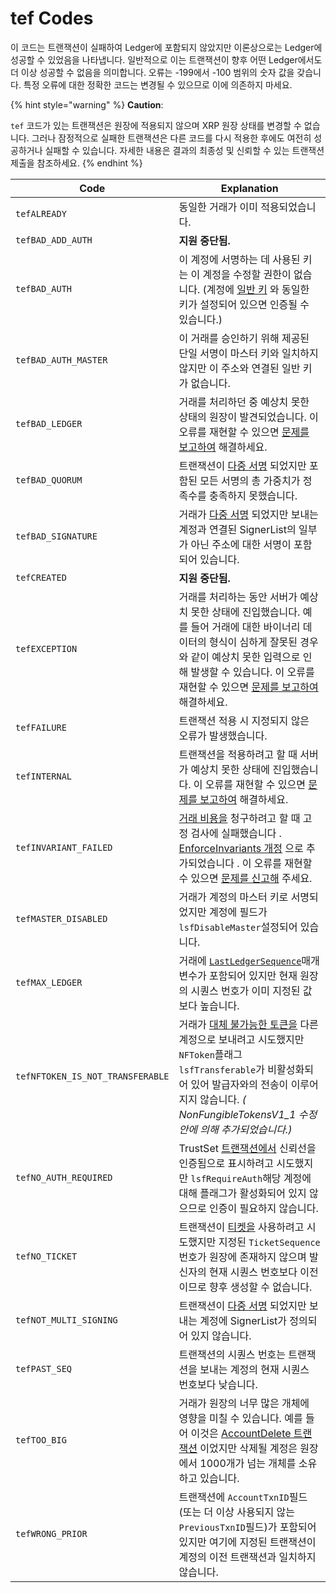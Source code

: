 # tef Codes

이 코드는 트랜잭션이 실패하여 Ledger에 포함되지 않았지만 이론상으로는 Ledger에 성공할 수 있었음을 나타냅니다. 일반적으로 이는 트랜잭션이 향후 어떤 Ledger에서도 더 이상 성공할 수 없음을 의미합니다. 오류는 -199에서 -100 범위의 숫자 값을 갖습니다. 특정 오류에 대한 정확한 코드는 변경될 수 있으므로 이에 의존하지 마세요.

{% hint style="warning" %}
**Caution**:

&#x20;`tef` 코드가 있는 트랜잭션은 원장에 적용되지 않으며 XRP 원장 상태를 변경할 수 없습니다. 그러나 잠정적으로 실패한 트랜잭션은 다른 코드를 다시 적용한 후에도 여전히 성공하거나 실패할 수 있습니다. 자세한 내용은 결과의 최종성 및 신뢰할 수 있는 트랜잭션 제출을 참조하세요.
{% endhint %}

| **Code**                         | **Explanation**                                                                                                                                                                                                                                   |
| -------------------------------- | ------------------------------------------------------------------------------------------------------------------------------------------------------------------------------------------------------------------------------------------------- |
| `tefALREADY`                     | 동일한 거래가 이미 적용되었습니다.                                                                                                                                                                                                                               |
| `tefBAD_ADD_AUTH`                | **지원 중단됨.**                                                                                                                                                                                                                                       |
| `tefBAD_AUTH`                    | 이 계정에 서명하는 데 사용된 키는 이 계정을 수정할 권한이 없습니다. (계정에 [일반 키](https://xrpl.org/cryptographic-keys.html) 와 동일한 키가 설정되어 있으면 인증될 수 있습니다.)                                                                                                                      |
| `tefBAD_AUTH_MASTER`             | 이 거래를 승인하기 위해 제공된 단일 서명이 마스터 키와 일치하지 않지만 이 주소와 연결된 일반 키가 없습니다.                                                                                                                                                                                    |
| `tefBAD_LEDGER`                  | 거래를 처리하던 중 예상치 못한 상태의 원장이 발견되었습니다. 이 오류를 재현할 수 있으면 [문제를 보고하여](https://github.com/ripple/rippled/issues) 해결하세요.                                                                                                                                    |
| `tefBAD_QUORUM`                  | 트랜잭션이 [다중 서명](https://xrpl.org/multi-signing.html) 되었지만 포함된 모든 서명의 총 가중치가 정족수를 충족하지 못했습니다.                                                                                                                                                        |
| `tefBAD_SIGNATURE`               | 거래가 [다중 서명](https://xrpl.org/multi-signing.html) 되었지만 보내는 계정과 연결된 SignerList의 일부가 아닌 주소에 대한 서명이 포함되어 있습니다.                                                                                                                                        |
| `tefCREATED`                     | **지원 중단됨.**                                                                                                                                                                                                                                       |
| `tefEXCEPTION`                   | 거래를 처리하는 동안 서버가 예상치 못한 상태에 진입했습니다. 예를 들어 거래에 대한 바이너리 데이터의 형식이 심하게 잘못된 경우와 같이 예상치 못한 입력으로 인해 발생할 수 있습니다. 이 오류를 재현할 수 있으면 [문제를 보고하여](https://github.com/ripple/rippled/issues) 해결하세요.                                                               |
| `tefFAILURE`                     | 트랜잭션 적용 시 지정되지 않은 오류가 발생했습니다.                                                                                                                                                                                                                     |
| `tefINTERNAL`                    | 트랜잭션을 적용하려고 할 때 서버가 예상치 못한 상태에 진입했습니다. 이 오류를 재현할 수 있으면 [문제를 보고하여](https://github.com/ripple/rippled/issues) 해결하세요.                                                                                                                                |
| `tefINVARIANT_FAILED`            | [거래 비용을](https://xrpl.org/transaction-cost.html) 청구하려고 할 때 고정 검사에 실패했습니다 . [EnforceInvariants 개정](https://xrpl.org/known-amendments.html#enforceinvariants) 으로 추가되었습니다 . 이 오류를 재현할 수 있으면 [문제를 신고해](https://github.com/ripple/rippled/issues) 주세요. |
| `tefMASTER_DISABLED`             | 거래가 계정의 마스터 키로 서명되었지만 계정에 필드가 `lsfDisableMaster`설정되어 있습니다.                                                                                                                                                                                        |
| `tefMAX_LEDGER`                  | 거래에 [`LastLedgerSequence`](https://xrpl.org/reliable-transaction-submission.html#lastledgersequence)매개변수가 포함되어 있지만 현재 원장의 시퀀스 번호가 이미 지정된 값보다 높습니다.                                                                                                |
| `tefNFTOKEN_IS_NOT_TRANSFERABLE` | 거래가 [대체 불가능한 토큰을](https://xrpl.org/non-fungible-tokens.html) 다른 계정으로 보내려고 시도했지만 `NFToken`플래그 `lsfTransferable`가 비활성화되어 있어 발급자와의 전송이 이루어지지 않습니다. _( NonFungibleTokensV1\_1 수정안에 의해 추가되었습니다.)_                                                      |
| `tefNO_AUTH_REQUIRED`            | TrustSet [트랜잭션에서](https://xrpl.org/trustset.html) 신뢰선을 인증됨으로 표시하려고 시도했지만 `lsfRequireAuth`해당 계정에 대해 플래그가 활성화되어 있지 않으므로 인증이 필요하지 않습니다.                                                                                                              |
| `tefNO_TICKET`                   | 트랜잭션이 [티켓을](https://xrpl.org/tickets.html) 사용하려고 시도했지만 지정된 `TicketSequence`번호가 원장에 존재하지 않으며 발신자의 현재 시퀀스 번호보다 이전이므로 향후 생성할 수 없습니다.                                                                                                                 |
| `tefNOT_MULTI_SIGNING`           | 트랜잭션이 [다중 서명](https://xrpl.org/multi-signing.html) 되었지만 보내는 계정에 SignerList가 정의되어 있지 않습니다.                                                                                                                                                         |
| `tefPAST_SEQ`                    | 트랜잭션의 시퀀스 번호는 트랜잭션을 보내는 계정의 현재 시퀀스 번호보다 낮습니다.                                                                                                                                                                                                     |
| `tefTOO_BIG`                     | 거래가 원장의 너무 많은 개체에 영향을 미칠 수 있습니다. 예를 들어 이것은 [AccountDelete 트랜잭션](https://xrpl.org/accountdelete.html) 이었지만 삭제될 계정은 원장에서 1000개가 넘는 개체를 소유하고 있습니다.                                                                                                   |
| `tefWRONG_PRIOR`                 | 트랜잭션에 `AccountTxnID`필드(또는 더 이상 사용되지 않는 `PreviousTxnID`필드)가 포함되어 있지만 여기에 지정된 트랜잭션이 계정의 이전 트랜잭션과 일치하지 않습니다.                                                                                                                                         |
